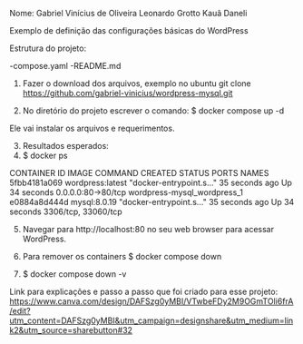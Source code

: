 Nome:
Gabriel Vinícius de Oliveira
Leonardo Grotto
Kauã Daneli

Exemplo de definição das configurações básicas do WordPress

Estrutura do projeto:

-compose.yaml
-README.md

1. Fazer o download dos arquivos, exemplo no ubuntu git clone https://github.com/gabriel-vinicius/wordpress-mysql.git

2. No diretório do  projeto escrever o comando:
    $ docker compose up -d
    
 Ele vai instalar os arquivos e requerimentos.
 
3. Resultados esperados:
4. $ docker ps

CONTAINER ID        IMAGE               COMMAND                  CREATED             STATUS              PORTS                 NAMES
5fbb4181a069        wordpress:latest    "docker-entrypoint.s…"   35 seconds ago      Up 34 seconds       0.0.0.0:80->80/tcp    wordpress-mysql_wordpress_1
e0884a8d444d        mysql:8.0.19        "docker-entrypoint.s…"   35 seconds ago      Up 34 seconds       3306/tcp, 33060/tcp 

5. Navegar para http://localhost:80 no seu web browser para acessar WordPress.

6. Para remover os containers 
    $ docker compose down
    
7. $ docker compose down -v

Link para explicações e passo a passo que foi criado para esse projeto: https://www.canva.com/design/DAFSzg0yMBI/VTwbeFDy2M9OGmTOli6frA/edit?utm_content=DAFSzg0yMBI&utm_campaign=designshare&utm_medium=link2&utm_source=sharebutton#32
